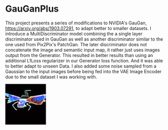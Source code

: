 # GauGanPlus
This project presents a series of modifications to NVIDIA's GauGan, https://arxiv.org/abs/1903.07291, to 
adapt better to smaller datasets. I introduce a MultiDiscriminator model combining the a single layer discriminator used in 
GauGan as well as another discriminator similar to the one used from Pix2Pix's PatchGan. The later discriminator does not 
concatenate the image  and semantic input map, it rather just uses images output from the Generator. This resulted in better 
results than using an additional L1Loss regularizer in our Generator loss function. And it was able to better adapt to unseen Data.
I also added some noise sampled from a Gaussian to the input images before being fed into the VAE Image Encoder due to the small
dataset I was working with. 

![](EvalImages/Pokemon1.png)
